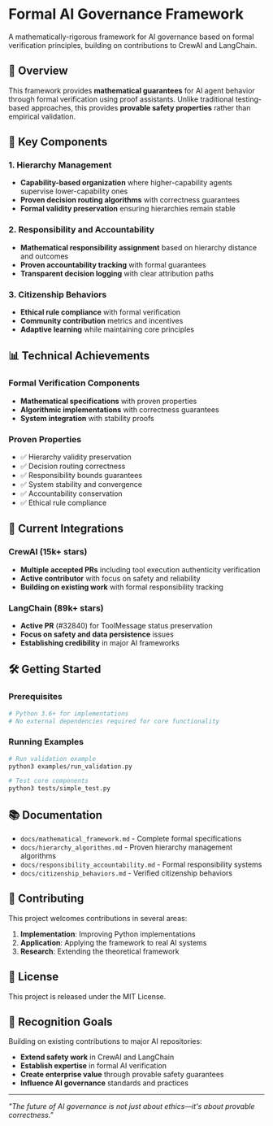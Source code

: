 # Formal AI Governance Framework

A mathematically-rigorous framework for AI governance based on formal verification principles, building on contributions to CrewAI and LangChain.

## 🚀 Overview

This framework provides **mathematical guarantees** for AI agent behavior through formal verification using proof assistants. Unlike traditional testing-based approaches, this provides **provable safety properties** rather than empirical validation.

## 🔧 Key Components

### 1. Hierarchy Management
- **Capability-based organization** where higher-capability agents supervise lower-capability ones
- **Proven decision routing algorithms** with correctness guarantees
- **Formal validity preservation** ensuring hierarchies remain stable

### 2. Responsibility and Accountability
- **Mathematical responsibility assignment** based on hierarchy distance and outcomes
- **Proven accountability tracking** with formal guarantees
- **Transparent decision logging** with clear attribution paths

### 3. Citizenship Behaviors
- **Ethical rule compliance** with formal verification
- **Community contribution** metrics and incentives
- **Adaptive learning** while maintaining core principles

## 📊 Technical Achievements

### Formal Verification Components
- **Mathematical specifications** with proven properties
- **Algorithmic implementations** with correctness guarantees
- **System integration** with stability proofs

### Proven Properties
- ✅ Hierarchy validity preservation
- ✅ Decision routing correctness
- ✅ Responsibility bounds guarantees
- ✅ System stability and convergence
- ✅ Accountability conservation
- ✅ Ethical rule compliance

## 🎯 Current Integrations

### CrewAI (15k+ stars)
- **Multiple accepted PRs** including tool execution authenticity verification
- **Active contributor** with focus on safety and reliability
- **Building on existing work** with formal responsibility tracking

### LangChain (89k+ stars)
- **Active PR** (#32840) for ToolMessage status preservation
- **Focus on safety and data persistence** issues
- **Establishing credibility** in major AI frameworks

## 🛠️ Getting Started

### Prerequisites
```bash
# Python 3.6+ for implementations
# No external dependencies required for core functionality
```

### Running Examples
```bash
# Run validation example
python3 examples/run_validation.py

# Test core components
python3 tests/simple_test.py
```

## 📚 Documentation

- `docs/mathematical_framework.md` - Complete formal specifications
- `docs/hierarchy_algorithms.md` - Proven hierarchy management algorithms
- `docs/responsibility_accountability.md` - Formal responsibility systems
- `docs/citizenship_behaviors.md` - Verified citizenship behaviors

## 🤝 Contributing

This project welcomes contributions in several areas:
1. **Implementation**: Improving Python implementations
2. **Application**: Applying the framework to real AI systems
3. **Research**: Extending the theoretical framework

## 📄 License

This project is released under the MIT License.

## 🌟 Recognition Goals

Building on existing contributions to major AI repositories:
- **Extend safety work** in CrewAI and LangChain
- **Establish expertise** in formal AI verification
- **Create enterprise value** through provable safety guarantees
- **Influence AI governance** standards and practices

---

*"The future of AI governance is not just about ethics—it's about provable correctness."*